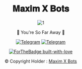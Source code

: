 <h1 div align="center"> 𝐌𝐚𝐱𝐢𝐦 𝐗 𝐁𝐨𝐭𝐬</h1>

<div align="center">

![1](https://te.legra.ph/file/0c13eb00aaba21dd2f541.jpg)

</div>

<div align="center">

🍂 You're So Far Away 🍃

[![Telegram](https://img.shields.io/badge/Group-%232C3454?style=for-the-badge&logo=telegram&logoColor=white)](https://t.me/MaximXGroup) [![Telegram](https://img.shields.io/badge/Channel-%232C3454?style=for-the-badge&logo=telegram&logoColor=white)](https://t.me/MaximXChannels)

[![ForTheBadge built-with-love](http://ForTheBadge.com/images/badges/built-with-love.svg)](https://github.com/AL3X-Github)

© Copyright Holder : [Maxim X Bots](https://t.me/MaximXBots)

</div>

